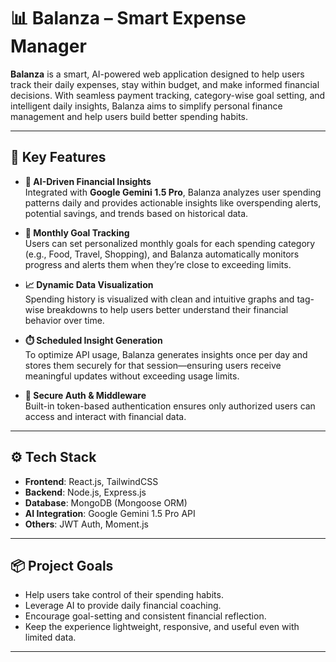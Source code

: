 # 📊 Balanza – Smart Expense Manager

**Balanza** is a smart, AI-powered web application designed to help users track their daily expenses, stay within budget, and make informed financial decisions. With seamless payment tracking, category-wise goal setting, and intelligent daily insights, Balanza aims to simplify personal finance management and help users build better spending habits.

---

## 🚀 Key Features

- **🧠 AI-Driven Financial Insights**  
  Integrated with **Google Gemini 1.5 Pro**, Balanza analyzes user spending patterns daily and provides actionable insights like overspending alerts, potential savings, and trends based on historical data.

- **📅 Monthly Goal Tracking**  
  Users can set personalized monthly goals for each spending category (e.g., Food, Travel, Shopping), and Balanza automatically monitors progress and alerts them when they’re close to exceeding limits.

- **📈 Dynamic Data Visualization**  
  Spending history is visualized with clean and intuitive graphs and tag-wise breakdowns to help users better understand their financial behavior over time.

- **⏱️ Scheduled Insight Generation**  
  To optimize API usage, Balanza generates insights once per day and stores them securely for that session—ensuring users receive meaningful updates without exceeding usage limits.

- **🔐 Secure Auth & Middleware**  
  Built-in token-based authentication ensures only authorized users can access and interact with financial data.

---

## ⚙️ Tech Stack

- **Frontend**: React.js, TailwindCSS  
- **Backend**: Node.js, Express.js  
- **Database**: MongoDB (Mongoose ORM)  
- **AI Integration**: Google Gemini 1.5 Pro API  
- **Others**: JWT Auth, Moment.js

---

## 📦 Project Goals

- Help users take control of their spending habits.
- Leverage AI to provide daily financial coaching.
- Encourage goal-setting and consistent financial reflection.
- Keep the experience lightweight, responsive, and useful even with limited data.

---
